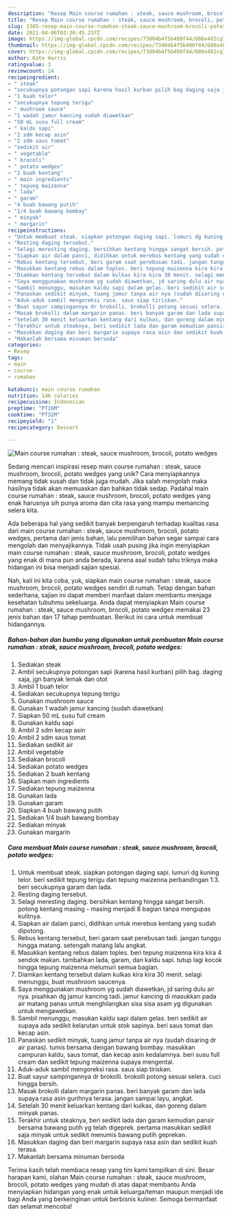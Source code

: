 ```yaml
---
description: "Resep Main course rumahan : steak, sauce mushroom, brocoli, potato wedges yang Sempurna"
title: "Resep Main course rumahan : steak, sauce mushroom, brocoli, potato wedges yang Sempurna"
slug: 2385-resep-main-course-rumahan-steak-sauce-mushroom-brocoli-potato-wedges-yang-sempurna
date: 2021-04-06T03:30:45.237Z
image: https://img-global.cpcdn.com/recipes/73d04b4f5b400f44/680x482cq70/main-course-rumahan-steak-sauce-mushroom-brocoli-potato-wedges-foto-resep-utama.jpg
thumbnail: https://img-global.cpcdn.com/recipes/73d04b4f5b400f44/680x482cq70/main-course-rumahan-steak-sauce-mushroom-brocoli-potato-wedges-foto-resep-utama.jpg
cover: https://img-global.cpcdn.com/recipes/73d04b4f5b400f44/680x482cq70/main-course-rumahan-steak-sauce-mushroom-brocoli-potato-wedges-foto-resep-utama.jpg
author: Kate Harris
ratingvalue: 3
reviewcount: 14
recipeingredient:
- " steak"
- "secukupnya potongan sapi karena hasil kurban pilih bag daging saja jgn banyak lemak dan otot"
- "1 buah telor"
- "secukupnya tepung terigu"
- " mushroom sauce"
- "1 wadah jamur kancing sudah diawetkan"
- "50 mL susu full cream"
- " kaldu sapi"
- "2 sdm kecap asin"
- "2 sdm saus tomat"
- "sedikit air"
- " vegetable"
- " brocoli"
- " potato wedges"
- "2 buah kentang"
- " main ingredients"
- " tepung maizenna"
- " lada"
- " garam"
- "4 buah bawang putih"
- "1/4 buah bawang bombay"
- " minyak"
- " margarin"
recipeinstructions:
- "Untuk membuat steak. siapkan potongan daging sapi. lumuri dg kuning telor. beri sedikit tepung terigu dan tepung maizenna perbandingan 1:3. beri secukupnya garam dan lada."
- "Resting daging tersebut."
- "Selagi meresting daging. bersihkan kentang hingga sangat bersih. potong kentang masing - masing menjadi 8 bagian tanpa mengupas kulitnya."
- "Siapkan air dalam panci, didihkan untuk merebus kentang yang sudah dipotong."
- "Rebus kentang tersebut, beri garam saat perebusan tadi. jangan tunggu hingga matang. setengah matang lalu angkat."
- "Masukkan kentang rebus dalam toples. beri tepung maizenna kira kira 4 sendok makan. tambahkan lada, garam, dan kaldu sapi. tutup lagi kocok hingga tepung maizenna melumuri semua bagian."
- "Diamkan kentang tersebut dalam kulkas kira kira 30 menit. selagi menunggu, buat mushroom saucenya."
- "Saya menggunakan mushroom yg sudah diawetkan, jd saring dulu air nya. pisahkan dg jamur kancing tadi. jamur kancing di masukkan pada air matang panas untuk menghilangkan sisa sisa asam yg digunakan untuk mengawetkan."
- "Sambil menunggu, masukan kaldu sapi dalam gelas. beri sedikit air supaya ada sedikit kelarutan untuk stok sapinya. beri saus tomat dan kecap asin."
- "Panaskan sedikit minyak, tuang jamur tanpa air nya (sudah disaring dr air panas). tumis bersama dengan bawang bombay. masukkan campuran kaldu, saus tomat, dan kecap asin kedalamnya. beri susu full cream dan sedikit tepung maizenna supaya mengental."
- "Aduk-aduk sambil mengoreksi rasa. saus siap tiriskan."
- "Buat sayur sampingannya dr brokolli. brokolli potong sesuai selera. cuci hingga bersih."
- "Masak brokolli dalam margarin panas. beri banyak garam dan lada supaya rasa asin gurihnya terasa. jangan sampai layu, angkat."
- "Setelah 30 menit keluarkan kentang dari kulkas, dan goreng dalam minyak panas."
- "Terakhir untuk steaknya, beri sedikit lada dan garam kemudian pansir bersama bawang putih yg telah digeprek. pertama masukkan sedikit saja minyak untuk sedikit menumis bawang putih geprekan."
- "Masukkan daging dan beri margarin supaya rasa asin dan sedikit kuah terasa."
- "Makanlah bersama minuman bersoda"
categories:
- Resep
tags:
- main
- course
- rumahan

katakunci: main course rumahan 
nutrition: 146 calories
recipecuisine: Indonesian
preptime: "PT16M"
cooktime: "PT32M"
recipeyield: "1"
recipecategory: Dessert

---
```



![Main course rumahan : steak, sauce mushroom, brocoli, potato wedges](https://img-global.cpcdn.com/recipes/73d04b4f5b400f44/680x482cq70/main-course-rumahan-steak-sauce-mushroom-brocoli-potato-wedges-foto-resep-utama.jpg)

Sedang mencari inspirasi resep main course rumahan : steak, sauce mushroom, brocoli, potato wedges yang unik? Cara menyiapkannya memang tidak susah dan tidak juga mudah. Jika salah mengolah maka hasilnya tidak akan memuaskan dan bahkan tidak sedap. Padahal main course rumahan : steak, sauce mushroom, brocoli, potato wedges yang enak harusnya sih punya aroma dan cita rasa yang mampu memancing selera kita.



Ada beberapa hal yang sedikit banyak berpengaruh terhadap kualitas rasa dari main course rumahan : steak, sauce mushroom, brocoli, potato wedges, pertama dari jenis bahan, lalu pemilihan bahan segar sampai cara mengolah dan menyajikannya. Tidak usah pusing jika ingin menyiapkan main course rumahan : steak, sauce mushroom, brocoli, potato wedges yang enak di mana pun anda berada, karena asal sudah tahu triknya maka hidangan ini bisa menjadi sajian spesial.


Nah, kali ini kita coba, yuk, siapkan main course rumahan : steak, sauce mushroom, brocoli, potato wedges sendiri di rumah. Tetap dengan bahan sederhana, sajian ini dapat memberi manfaat dalam membantu menjaga kesehatan tubuhmu sekeluarga. Anda dapat menyiapkan Main course rumahan : steak, sauce mushroom, brocoli, potato wedges memakai 23 jenis bahan dan 17 tahap pembuatan. Berikut ini cara untuk membuat hidangannya.

<!--inarticleads1-->

##### Bahan-bahan dan bumbu yang digunakan untuk pembuatan Main course rumahan : steak, sauce mushroom, brocoli, potato wedges:

1. Sediakan  steak
1. Ambil secukupnya potongan sapi (karena hasil kurban) pilih bag. daging saja, jgn banyak lemak dan otot
1. Ambil 1 buah telor
1. Sediakan secukupnya tepung terigu
1. Gunakan  mushroom sauce
1. Gunakan 1 wadah jamur kancing (sudah diawetkan)
1. Siapkan 50 mL susu full cream
1. Gunakan  kaldu sapi
1. Ambil 2 sdm kecap asin
1. Ambil 2 sdm saus tomat
1. Sediakan sedikit air
1. Ambil  vegetable
1. Sediakan  brocoli
1. Sediakan  potato wedges
1. Sediakan 2 buah kentang
1. Siapkan  main ingredients
1. Sediakan  tepung maizenna
1. Gunakan  lada
1. Gunakan  garam
1. Siapkan 4 buah bawang putih
1. Sediakan 1/4 buah bawang bombay
1. Sediakan  minyak
1. Gunakan  margarin




<!--inarticleads2-->

##### Cara membuat Main course rumahan : steak, sauce mushroom, brocoli, potato wedges:

1. Untuk membuat steak. siapkan potongan daging sapi. lumuri dg kuning telor. beri sedikit tepung terigu dan tepung maizenna perbandingan 1:3. beri secukupnya garam dan lada.
1. Resting daging tersebut.
1. Selagi meresting daging. bersihkan kentang hingga sangat bersih. potong kentang masing - masing menjadi 8 bagian tanpa mengupas kulitnya.
1. Siapkan air dalam panci, didihkan untuk merebus kentang yang sudah dipotong.
1. Rebus kentang tersebut, beri garam saat perebusan tadi. jangan tunggu hingga matang. setengah matang lalu angkat.
1. Masukkan kentang rebus dalam toples. beri tepung maizenna kira kira 4 sendok makan. tambahkan lada, garam, dan kaldu sapi. tutup lagi kocok hingga tepung maizenna melumuri semua bagian.
1. Diamkan kentang tersebut dalam kulkas kira kira 30 menit. selagi menunggu, buat mushroom saucenya.
1. Saya menggunakan mushroom yg sudah diawetkan, jd saring dulu air nya. pisahkan dg jamur kancing tadi. jamur kancing di masukkan pada air matang panas untuk menghilangkan sisa sisa asam yg digunakan untuk mengawetkan.
1. Sambil menunggu, masukan kaldu sapi dalam gelas. beri sedikit air supaya ada sedikit kelarutan untuk stok sapinya. beri saus tomat dan kecap asin.
1. Panaskan sedikit minyak, tuang jamur tanpa air nya (sudah disaring dr air panas). tumis bersama dengan bawang bombay. masukkan campuran kaldu, saus tomat, dan kecap asin kedalamnya. beri susu full cream dan sedikit tepung maizenna supaya mengental.
1. Aduk-aduk sambil mengoreksi rasa. saus siap tiriskan.
1. Buat sayur sampingannya dr brokolli. brokolli potong sesuai selera. cuci hingga bersih.
1. Masak brokolli dalam margarin panas. beri banyak garam dan lada supaya rasa asin gurihnya terasa. jangan sampai layu, angkat.
1. Setelah 30 menit keluarkan kentang dari kulkas, dan goreng dalam minyak panas.
1. Terakhir untuk steaknya, beri sedikit lada dan garam kemudian pansir bersama bawang putih yg telah digeprek. pertama masukkan sedikit saja minyak untuk sedikit menumis bawang putih geprekan.
1. Masukkan daging dan beri margarin supaya rasa asin dan sedikit kuah terasa.
1. Makanlah bersama minuman bersoda




Terima kasih telah membaca resep yang tim kami tampilkan di sini. Besar harapan kami, olahan Main course rumahan : steak, sauce mushroom, brocoli, potato wedges yang mudah di atas dapat membantu Anda menyiapkan hidangan yang enak untuk keluarga/teman maupun menjadi ide bagi Anda yang berkeinginan untuk berbisnis kuliner. Semoga bermanfaat dan selamat mencoba!
